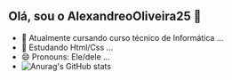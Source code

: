 ## Olá, sou o AlexandreoOliveira25 👋

- 🔭 Atualmente cursando curso técnico de Informática ...
- 🌱 Estudando Html/Css ...
- 😄 Pronouns: Ele/dele ...
- ![Anurag's GitHub stats](https://github-readme-stats.vercel.app/api?username=AlexandreoOliveira25&show_icons=true&theme=transparent)


